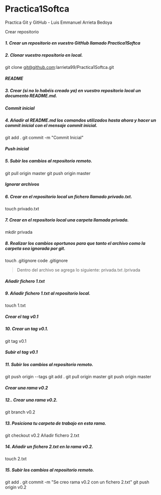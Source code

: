 # Practica1Softca
Practica Git y GitHub - Luis Emmanuel Arrieta Bedoya


Crear repositorio

##### 1. Crear un repositorio en vuestro GitHub llamado Practica1Softca

##### 2. Clonar vuestro repositorio en local.
git clone git@github.com:larrieta99/Practica1Softca.git

##### README
##### 3. Crear (si no lo habéis creado ya) en vuestro repositorio local  un documento README.md.


##### Commit inicial
##### 4. Añadir al README.md los comandos utilizados hasta ahora y hacer un commit inicial con el mensaje commit inicial.
git add .
git commit -m "Commit Inicial"

##### Push inicial
##### 5. Subir los cambios al repositorio remoto.
git  pull origin master
git push origin master


##### Ignorar archivos
##### 6. Crear en el repositorio local un fichero llamado privado.txt.
touch privado.txt
##### 7. Crear en el repositorio local una carpeta llamada privada.
mkdir privada
##### 8. Realizar los cambios oportunos para que tanto el archivo como la carpeta sea ignorada por git.
touch .gitignore
code .gitignore
> Dentro del archivo se agrega lo siguiente:
> privada.txt
> /privada

##### Añadir fichero 1.txt
##### 9. Añadir fichero 1.txt al repositorio local.
touch 1.txt

##### Crear el tag v0.1
##### 10. Crear un tag v0.1.
git tag v0.1

##### Subir el tag v0.1
##### 11. Subir los cambios al repositorio remoto.
git push origin --tags
git add .
git pull origin master
git push origin master
##### Crear una rama v0.2
##### 12.. Crear una rama v0.2.
git branch v0.2
##### 13. Posiciona tu carpeta de trabajo en esta rama.
git checkout v0.2
Añadir fichero 2.txt
##### 14. Añadir un fichero 2.txt en la rama v0.2.
touch 2.txt
##### 15. Subir los cambios al repositorio remoto.
git add .
git commit -m "Se creo rama v0.2 con un fichero 2.txt"
git push origin v0.2